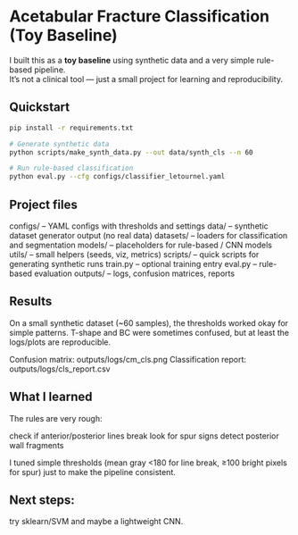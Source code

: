 # Acetabular Fracture Classification (Toy Baseline)

I built this as a **toy baseline** using synthetic data and a very simple rule-based pipeline.  
It’s not a clinical tool — just a small project for learning and reproducibility.

## Quickstart

```bash
pip install -r requirements.txt

# Generate synthetic data
python scripts/make_synth_data.py --out data/synth_cls --n 60

# Run rule-based classification
python eval.py --cfg configs/classifier_letournel.yaml
```

## Project files
configs/ – YAML configs with thresholds and settings
data/ – synthetic dataset generator output (no real data)
datasets/ – loaders for classification and segmentation
models/ – placeholders for rule-based / CNN models
utils/ – small helpers (seeds, viz, metrics)
scripts/ – quick scripts for generating synthetic runs
train.py – optional training entry
eval.py – rule-based evaluation
outputs/ – logs, confusion matrices, reports

## Results
On a small synthetic dataset (~60 samples), the thresholds worked okay for simple patterns.
T-shape and BC were sometimes confused, but at least the logs/plots are reproducible.

Confusion matrix: outputs/logs/cm_cls.png
Classification report: outputs/logs/cls_report.csv

## What I learned
The rules are very rough:

check if anterior/posterior lines break
look for spur signs
detect posterior wall fragments

I tuned simple thresholds (mean gray <180 for line break, ≥100 bright pixels for spur) just to make the pipeline consistent.

## Next steps: 
try sklearn/SVM and maybe a lightweight CNN.
